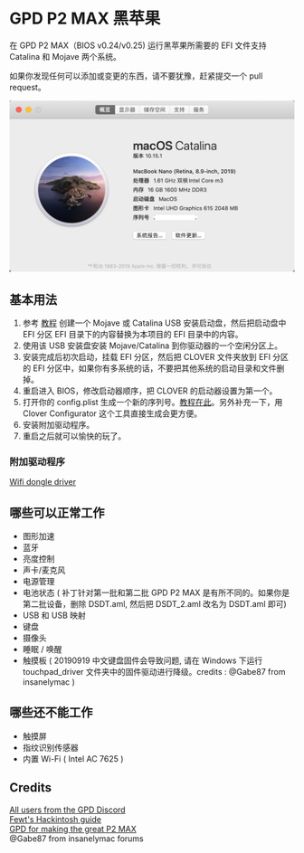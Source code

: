# GPD P2 MAX 黑苹果

在 GPD P2 MAX（BIOS v0.24/v0.25) 运行黑苹果所需要的 EFI 文件支持 Catalina 和 Mojave 两个系统。

如果你发现任何可以添加或变更的东西，请不要犹豫，赶紧提交一个 pull request。

![Catalina with working Graphics Acceleration](/images/Catalina_cn@2x.png)

## 基本用法

1. 参考 [教程](https://internet-install.gitbook.io/macos-internet-install/) 创建一个 Mojave 或 Catalina USB 安装启动盘，然后把启动盘中 EFI 分区 EFI 目录下的内容替换为本项目的 EFI 目录中的内容。
2. 使用该 USB 安装盘安装 Mojave/Catalina 到你驱动器的一个空闲分区上。
3. 安装完成后初次启动，挂载 EFI 分区，然后把 CLOVER 文件夹放到 EFI 分区的 EFI 分区中，如果你有多系统的话，不要把其他系统的启动目录和文件删掉。
4. 重启进入 BIOS，修改启动器顺序，把 CLOVER 的启动器设置为第一个。
5. 打开你的 config.plist 生成一个新的序列号。[教程在此](https://hackintosher.com/forums/thread/generate-your-own-hackintosh-serial-number-board-serial-number-uuid-mlb-rom-in-clover.306/)。另外补充一下，用 Clover Configurator 这个工具直接生成会更方便。
6. 安装附加驱动程序。
7. 重启之后就可以愉快的玩了。

### 附加驱动程序

[Wifi dongle driver](https://github.com/chris1111/Wireless-USB-Adapter-Clover)

## 哪些可以正常工作

- 图形加速
- 蓝牙
- 亮度控制
- 声卡/麦克风
- 电源管理
- 电池状态 ( 补丁针对第一批和第二批 GPD P2 MAX 是有所不同的。如果你是第二批设备，删除 DSDT.aml, 然后把 DSDT_2.aml 改名为 DSDT.aml 即可)
- USB 和 USB 映射
- 键盘
- 摄像头
- 睡眠 / 唤醒
- 触摸板 ( 20190919 中文键盘固件会导致问题, 请在 Windows 下运行 touchpad_driver 文件夹中的固件驱动进行降级。credits : @Gabe87 from insanelymac )

## 哪些还不能工作

- 触摸屏
- 指纹识别传感器
- 内置 Wi-Fi ( Intel AC 7625 )

## Credits

[All users from the GPD Discord]() <br>
[Fewt's Hackintosh guide](https://fewt.gitbook.io/laptopguide/) <br>
[GPD for making the great P2 MAX](http://gpd.hk/) <br>
@Gabe87 from insanelymac forums
